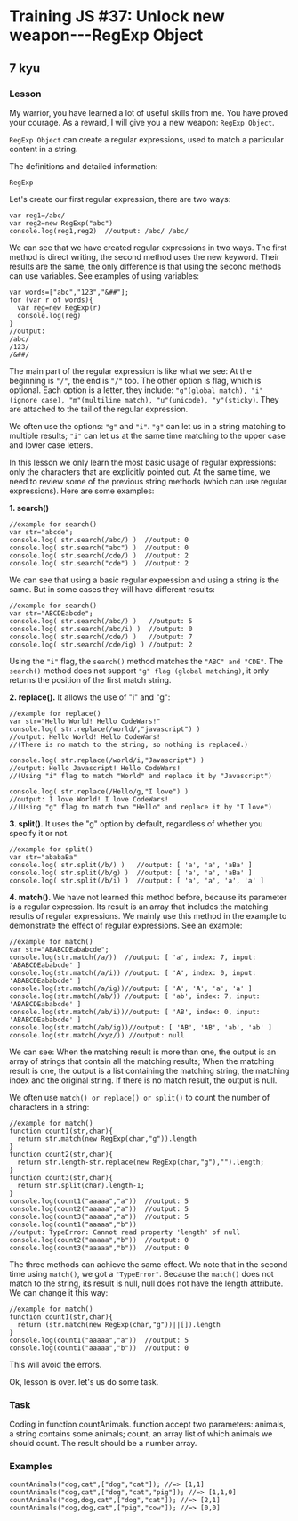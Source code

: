 # Training JS #37: Unlock new weapon---RegExp Object
## 7 kyu

### Lesson
My warrior, you have learned a lot of useful skills from me. You have proved your courage. As a reward, I will give you a new weapon: ```RegExp Object```.

```RegExp Object``` can create a regular expressions, used to match a particular content in a string.

The definitions and detailed information:

```RegExp```

Let's create our first regular expression, there are two ways:
```
var reg1=/abc/
var reg2=new RegExp("abc")
console.log(reg1,reg2)  //output: /abc/ /abc/
```

We can see that we have created regular expressions in two ways. The first method is direct writing, the second method uses the new keyword. Their results are the same, the only difference is that using the second methods can use variables. See examples of using variables:
```
var words=["abc","123","&##"];
for (var r of words){
  var reg=new RegExp(r)
  console.log(reg)
}
//output:
/abc/
/123/
/&##/
```

The main part of the regular expression is like what we see: At the beginning is ```"/"```, the end is ```"/"``` too. The other option is flag, which is optional. Each option is a letter, they include: ```"g"(global match), "i"(ignore case), "m"(multiline match), "u"(unicode), "y"(sticky)```. They are attached to the tail of the regular expression.

We often use the options: ```"g"``` and ```"i"```. ```"g"``` can let us in a string matching to multiple results; ```"i"``` can let us at the same time matching to the upper case and lower case letters.

In this lesson we only learn the most basic usage of regular expressions: only the characters that are explicitly pointed out. At the same time, we need to review some of the previous string methods (which can use regular expressions). Here are some examples:

**1. search()**
```
//example for search()
var str="abcde";
console.log( str.search(/abc/) )  //output: 0
console.log( str.search("abc") )  //output: 0
console.log( str.search(/cde/) )  //output: 2
console.log( str.search("cde") )  //output: 2
```

We can see that using a basic regular expression and using a string is the same. But in some cases they will have different results:
```
//example for search()
var str="ABCDEabcde";
console.log( str.search(/abc/) )   //output: 5
console.log( str.search(/abc/i) )  //output: 0
console.log( str.search(/cde/) )   //output: 7
console.log( str.search(/cde/ig) ) //output: 2
```

Using the ```"i"``` flag, the ```search()``` method matches the ```"ABC" and "CDE"```. The ```search()``` method does not support ```"g" flag (global matching)```, it only returns the position of the first match string.


**2. replace().**
It allows the use of "i" and "g":
```
//example for replace()
var str="Hello World! Hello CodeWars!"
console.log( str.replace(/world/,"javascript") )
//output: Hello World! Hello CodeWars!
//(There is no match to the string, so nothing is replaced.)

console.log( str.replace(/world/i,"Javascript") )
//output: Hello Javascript! Hello CodeWars!
//(Using "i" flag to match "World" and replace it by "Javascript")

console.log( str.replace(/Hello/g,"I love") )
//output: I love World! I love CodeWars!
//(Using "g" flag to match two "Hello" and replace it by "I love")
```


**3. split().**
It uses the "g" option by default, regardless of whether you specify it or not.
```
//example for split()
var str="ababaBa"
console.log( str.split(/b/) )   //output: [ 'a', 'a', 'aBa' ]
console.log( str.split(/b/g) )  //output: [ 'a', 'a', 'aBa' ]
console.log( str.split(/b/i) )  //output: [ 'a', 'a', 'a', 'a' ]
```

**4. match().**
We have not learned this method before, because its parameter is a regular expression. Its result is an array that includes the matching results of regular expressions. We mainly use this method in the example to demonstrate the effect of regular expressions. See an example:
```
//example for match()
var str="ABABCDEababcde";
console.log(str.match(/a/))  //output: [ 'a', index: 7, input: 'ABABCDEababcde' ]
console.log(str.match(/a/i)) //output: [ 'A', index: 0, input: 'ABABCDEababcde' ]
console.log(str.match(/a/ig))//output: [ 'A', 'A', 'a', 'a' ]
console.log(str.match(/ab/)) //output: [ 'ab', index: 7, input: 'ABABCDEababcde' ]
console.log(str.match(/ab/i))//output: [ 'AB', index: 0, input: 'ABABCDEababcde' ]
console.log(str.match(/ab/ig))//output: [ 'AB', 'AB', 'ab', 'ab' ]
console.log(str.match(/xyz/)) //output: null
```

We can see: When the matching result is more than one, the output is an array of strings that contain all the matching results; When the matching result is one, the output is a list containing the matching string, the matching index and the original string. If there is no match result, the output is null.

We often use ```match() or replace() or split()``` to count the number of characters in a string:
```
//example for match()
function count1(str,char){
  return str.match(new RegExp(char,"g")).length
}
function count2(str,char){
  return str.length-str.replace(new RegExp(char,"g"),"").length;
}
function count3(str,char){
  return str.split(char).length-1;
}
console.log(count1("aaaaa","a"))  //output: 5
console.log(count2("aaaaa","a"))  //output: 5
console.log(count3("aaaaa","a"))  //output: 5
console.log(count1("aaaaa","b"))
//output: TypeError: Cannot read property 'length' of null
console.log(count2("aaaaa","b"))  //output: 0
console.log(count3("aaaaa","b"))  //output: 0
```

The three methods can achieve the same effect. We note that in the second time using ```match()```, we got a ```"TypeError"```. Because the ```match()``` does not match to the string, its result is null, null does not have the length attribute. We can change it this way:
```
//example for match()
function count1(str,char){
  return (str.match(new RegExp(char,"g"))||[]).length
}
console.log(count1("aaaaa","a"))  //output: 5
console.log(count1("aaaaa","b"))  //output: 0
```

This will avoid the errors.

Ok, lesson is over. let's us do some task.

### Task

Coding in function countAnimals. function accept two parameters: animals, a string contains some animals; count, an array list of which animals we should count. The result should be a number array.

### Examples
```
countAnimals("dog,cat",["dog","cat"]); //=> [1,1]
countAnimals("dog,cat",["dog","cat","pig"]); //=> [1,1,0]
countAnimals("dog,dog,cat",["dog","cat"]); //=> [2,1]
countAnimals("dog,dog,cat",["pig","cow"]); //=> [0,0]
```
